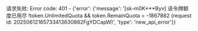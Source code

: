 请求失败: Error code: 401 - {'error': {'message': '[sk-m0K***Byv] 该令牌额度已用尽 !token.UnlimitedQuota && token.RemainQuota = -1867882 (request id: 20250612165733413630882FgYDCapW)', 'type': 'new_api_error'}}